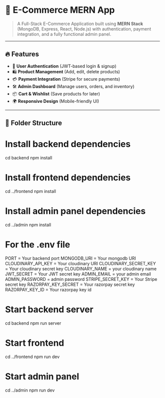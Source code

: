 # 🛒 E-Commerce MERN App  

> A Full-Stack E-Commerce Application built using **MERN Stack** (MongoDB, Express, React, Node.js) with authentication, payment integration, and a fully functional admin panel.

---

## 🔥 Features  
- 🔑 **User Authentication** (JWT-based login & signup)
- 🛍️ **Product Management** (Add, edit, delete products)
- 💳 **Payment Integration** (Stripe for secure payments)
- 🛠️ **Admin Dashboard** (Manage users, orders, and inventory)
- 📦 **Cart & Wishlist** (Save products for later)
- 🌍 **Responsive Design** (Mobile-friendly UI)

---

## 📂 Folder Structure
# Install backend dependencies
cd backend
npm install

# Install frontend dependencies
cd ../frontend
npm install

# Install admin panel dependencies
cd ../admin
npm install

# For the .env file
PORT = Your backend port
MONGODB_URI = Your mongodb URI
CLOUDINARY_API_KEY = Your cloudinary URI
CLOUDINARY_SECRET_KEY = Your cloudinary secret key
CLOUDINARY_NAME = your cloudinary name
JWT_SECRET = Your JWT secret key
ADMIN_EMAIL = your admin email
ADMIN_PASSWORD = admin password
STRIPE_SECRET_KEY = Your Stripe secret key
RAZORPAY_KEY_SECRET = Your razorpay secret key
RAZORPAY_KEY_ID = Your razorpay key id

# Start backend server
cd backend
npm run server

# Start frontend
cd ../frontend
npm run dev

# Start admin panel
cd ../admin
npm run dev

